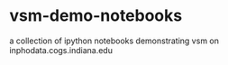 vsm-demo-notebooks
==================

a collection of ipython notebooks demonstrating vsm on inphodata.cogs.indiana.edu